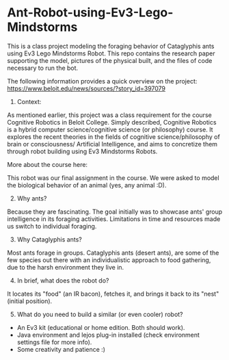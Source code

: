 # Ant-Robot-using-Ev3-Lego-Mindstorms
This is a class project modeling the foraging behavior of Cataglyphis ants using Ev3 Lego Mindstorms Robot. This repo contains the research paper supporting the model, pictures of the physical built, and the files of code necessary to run the bot.

The following information provides a quick overview on the project: https://www.beloit.edu/news/sources/?story_id=397079

1. Context: 

As mentioned earlier, this project was a class requirement for the course Cognitive Robotics in Beloit College. Simply described, Cognitive Robotics is a hybrid computer science/cognitive science (or philosophy) course. It explores the recent theories in the fields of cognitive science/philosophy of brain or consciousness/ Artificial Intelligence, and aims to concretize them through robot building using Ev3 Mindstorms Robots. 

More about the course here: 

This robot was our final assignment in the course. We were asked to model the biological behavior of an animal (yes, any animal :D).

2. Why ants?

Because they are fascinating. The goal initially was to showcase ants' group intelligence in its foraging activities. Limitations in time and resources made us switch to individual foraging. 

3. Why Cataglyphis ants?

Most ants forage in groups. Cataglyphis ants (desert ants), are some of the few species out there with an individualistic approach to food gathering, due to the harsh environment they live in. 

4. In brief, what does the robot do?

It locates its "food" (an IR bacon), fetches it, and brings it back to its "nest" (initial position). 

5. What do you need to build a similar (or even cooler) robot?

- An Ev3 kit (educational or home edition. Both should work).
- Java environment and lejos plug-in installed (check environment settings file for more info).
- Some creativity and patience :)
